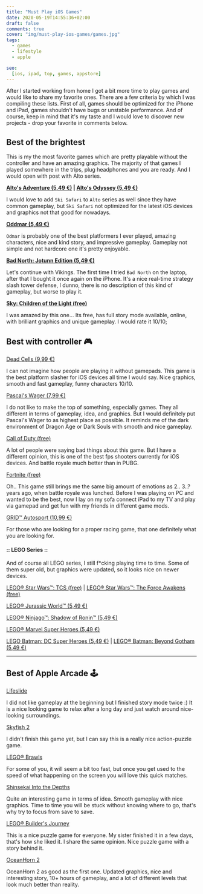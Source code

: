```yaml
---
title: "Must Play iOS Games"
date: 2020-05-19T14:55:36+02:00
draft: false
comments: true
cover: "img/must-play-ios-games/games.jpg"
tags:
  - games
  - lifestyle
  - apple

seo:
  [ios, ipad, top, games, appstore]
---
```


After I started working from home I got a bit more time to play games and would like to share my favorite ones. There are a few criteria by which I was compiling these lists. First of all, games should be optimized for the iPhone and iPad, games shouldn't have bugs or unstable performance. And of course, keep in mind that it's my taste and I would love to discover new projects - drop your favorite in comments below. 

## Best of the brightest

This is my the most favorite games which are pretty playable without the controller and have an amazing graphics. The majority of that games I played somewhere in the trips, plug headphones and you are ready. And I would open with post with Alto series. 

**[Alto's Adventure (5,49 €)](https://apps.apple.com/si/app/altos-adventure/id950812012) | [Alto's Odyssey (5,49 €)](https://apps.apple.com/si/app/altos-odyssey/id1182456409)**

I would love to add `Ski Safari` to `Alto` series as well since they have common gameplay, but `Ski Safari` not optimized for the latest iOS devices and graphics not that good for nowadays.

**[‎Oddmar (5,49 €)](https://apps.apple.com/si/app/oddmar/id1247397901)**

`Odmar` is probably one of the best platformers I ever played, amazing characters, nice and kind story, and impressive gameplay. Gameplay not simple and not hardcore one it's pretty enjoyable. 

**[‎Bad North: Jotunn Edition (5,49 €)](https://apps.apple.com/si/app/bad-north-jotunn-edition/id1367121168)**

Let's continue with Vikings. The first time I tried `Bad North` on the laptop, after that I bought it once again on the iPhone. It's a nice real-time strategy slash tower defense, I dunno, there is no description of this kind of gameplay, but worse to play it.

**[‎Sky: Children of the Light (free)](https://apps.apple.com/si/app/sky-children-of-the-light/id1462117269)**

I was amazed by this one... Its free, has full story mode available, online, with brilliant graphics and unique gameplay. I would rate it 10/10;

## Best with controller 🎮

[‎Dead Cells (9,99 €)](https://apps.apple.com/si/app/dead-cells/id1389752090)

I can not imagine how people are playing it without gamepads. This game is the best platform slasher for iOS devices all time I would say. Nice graphics, smooth and fast gameplay, funny characters 10/10.

‎[Pascal's Wager (7,99 €)](https://apps.apple.com/si/app/pascals-wager/id1476649036)

I do not like to make the top of something, especially games. They all different in terms of gameplay, idea, and graphics. But I would definitely put Pascal's Wager to as highest place as possible. It reminds me of the dark environment of Dragon Age or Dark Souls with smooth and nice gameplay.

[Call of Duty (free)](https://apps.apple.com/si/app/call-of-duty-mobile/id1287282214)

A lot of people were saying bad things about this game. But I have a different opinion, this is one of the best fps shooters currently for iOS devices. And battle royale much better than in PUBG. 

[Fortnite (free)](https://apps.apple.com/si/app/fortnite/id1261357853)

Oh.. This game still brings me the same big amount of emotions as 2.. 3..? years ago, when battle royale was lunched. Before I was playing on PC and wanted to be the best, now I lay on my sofa connect iPad to my TV and play via gamepad and get fun with my friends in different game mods.

[‎GRID™ Autosport (10,99 €)](https://apps.apple.com/si/app/grid-autosport/id1179421849)

For those who are looking for a proper racing game, that one definitely what you are looking for.

#### :: LEGO Series ::

And of course all LEGO series, I still f*cking playing time to time. Some of them super old, but graphics were updated, so it looks nice on newer devices. 

‎[LEGO® Star Wars™: TCS (free)](https://apps.apple.com/si/app/lego-star-wars-tcs/id727420266) | [LEGO® Star Wars™: The Force Awakens (free)](https://apps.apple.com/si/app/lego-star-wars-the-force-awakens/id1106014973)

‎[LEGO® Jurassic World™ (5,49 €)](https://apps.apple.com/si/app/lego-jurassic-world/id1073698593)

‎[LEGO® Ninjago™: Shadow of Ronin™ (5,49 €)](https://apps.apple.com/si/app/lego-ninjago-shadow-of-ronin/id1039141908)

‎[LEGO® Marvel Super Heroes (5,49 €)](https://apps.apple.com/si/app/lego-marvel-super-heroes/id737006024)

‎‎[LEGO Batman: DC Super Heroes (5,49 €)](https://apps.apple.com/si/app/lego-batman-dc-super-heroes/id570306657) | [LEGO® Batman: Beyond Gotham (5,49 €)](https://apps.apple.com/si/app/lego-batman-beyond-gotham/id981305941)

---


## Best of Apple Arcade 🕹

‎[Lifeslide](https://apps.apple.com/si/app/lifeslide/id1472966619)

I did not like gameplay at the beginning but I finished story mode twice :) It is a nice looking game to relax after a long day and just watch around nice-looking surroundings.

[Skyfish 2](https://apps.apple.com/si/app/legend-of-the-skyfish-2/id1358468246)

I didn't finish this game yet, but I can say this is a really nice action-puzzle game. 

‎[LEGO® Brawls](https://apps.apple.com/si/app/lego-brawls/id1466964862)

For some of you, it will seem a bit too fast, but once you get used to the speed of what happening on the screen you will love this quick matches. 

‎[Shinsekai Into the Depths](https://apps.apple.com/si/app/shinsekai-into-the-depths/id1465048285)

Quite an interesting game in terms of idea. Smooth gameplay with nice graphics. Time to time you will be stuck without knowing where to go, that's why try to focus from save to save. 

[LEGO® Builder's Journey](https://apps.apple.com/si/app/lego-builders-journey/id1441636691)

This is a nice puzzle game for everyone. My sister finished it in a few days, that's how she liked it. I share the same opinion. Nice puzzle game with a story behind it.

[OceanHorn 2](https://apps.apple.com/si/app/oceanhorn-2/id1141837408)

OceanHorn 2 as good as the first one. Updated graphics, nice and interesting story, 10+ hours of gameplay, and a lot of different levels that look much better than reality. 
